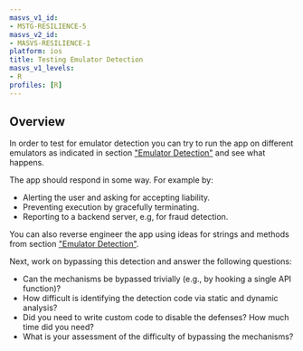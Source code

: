 ```yaml
---
masvs_v1_id:
- MSTG-RESILIENCE-5
masvs_v2_id:
- MASVS-RESILIENCE-1
platform: ios
title: Testing Emulator Detection
masvs_v1_levels:
- R
profiles: [R]
---
```


## Overview

In order to test for emulator detection you can try to run the app on different emulators as indicated in section ["Emulator Detection"](../../../Document/0x06j-Testing-Resiliency-Against-Reverse-Engineering.md#emulator-detection) and see what happens.

The app should respond in some way. For example by:

- Alerting the user and asking for accepting liability.
- Preventing execution by gracefully terminating.
- Reporting to a backend server, e.g, for fraud detection.

You can also reverse engineer the app using ideas for strings and methods from section ["Emulator Detection"](../../../Document/0x06j-Testing-Resiliency-Against-Reverse-Engineering.md#emulator-detection).

Next, work on bypassing this detection and answer the following questions:

- Can the mechanisms be bypassed trivially (e.g., by hooking a single API function)?
- How difficult is identifying the detection code via static and dynamic analysis?
- Did you need to write custom code to disable the defenses? How much time did you need?
- What is your assessment of the difficulty of bypassing the mechanisms?
